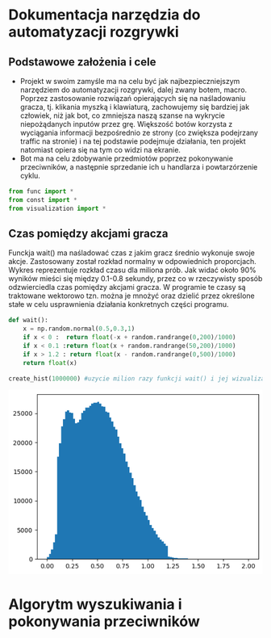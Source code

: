 # Dokumentacja narzędzia do automatyzacji rozgrywki

## Podstawowe założenia i cele
- Projekt w swoim zamyśle ma na celu być jak najbezpieczniejszym narzędziem do automatyzacji rozgrywki, dalej zwany botem, macro. Poprzez zastosowanie rozwiązań opierających się na naśladowaniu gracza, tj. klikania myszką i klawiaturą, zachowujemy się bardziej jak człowiek, niż jak bot, co zmniejsza naszą szanse na wykrycie niepożądanych inputów przez grę. Większość botów korzysta z wyciągania informacji bezpośrednio ze strony (co zwiększa podejrzany traffic na stronie) i na tej podstawie podejmuje działania, ten projekt natomiast opiera się na tym co widzi na ekranie. <br>
- Bot ma na celu zdobywanie przedmiotów poprzez pokonywanie przeciwników, a następnie sprzedanie ich u handlarza i powtarzórzenie cyklu.


```python
from func import *
from const import *
from visualization import *
```

## Czas pomiędzy akcjami gracza


Funckja wait() ma naśladować czas z jakim gracz średnio wykonuje swoje akcje. Zastosowany został rozkład normalny w odpowiednich proporcjach. Wykres reprezentuje rozkład czasu dla miliona prób. Jak widać około 90% wyników mieści się między 0.1-0.8 sekundy, przez co w rzeczywisty sposób odzwierciedla czas pomiędzy akcjami gracza. W programie te czasy są traktowane wektorowo tzn. można je mnożyć oraz dzielić przez określone stałe w celu usprawnienia działania konkretnych części programu. 


```python
def wait():
    x = np.random.normal(0.5,0.3,1)
    if x < 0 :  return float(-x + random.randrange(0,200)/1000)
    if x < 0.1 :return float(x + random.randrange(50,200)/1000) 
    if x > 1.2 : return float(x - random.randrange(0,500)/1000)
    return float(x)
```


```python
create_hist(1000000) #uzycie milion razy funkcji wait() i jej wizualizacja
```


    
![png](jpgs/output_5_0.png)
    


# Algorytm wyszukiwania i pokonywania przeciwników

